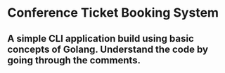 # Conference Ticket Booking System

## A simple CLI application build using basic concepts of Golang. Understand the code by going through the comments.
